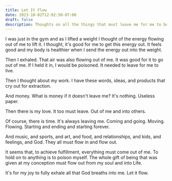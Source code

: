 ```yaml
---
title: Let It Flow
date: 2023-10-02T12:02:50-07:00
draft: false
description: Thoughts on all the things that must leave me for me to be happy and fulfilled.
---
```


I was just in the gym and as I lifted a weight I thought of the energy flowing out of me to lift it. I thought, it's good for me to get this energy out. It feels good and my body is healthier when I send the energy out into the weight. 

Then I exhaled. That air was also flowing out of me. It was good for it to go out of me. If I held it in, I would be poisoned. It needed to leave for me to live. 

Then I thought about my work. I have these words, ideas, and products that cry out for extraction.

And money. What is money if it doesn't leave me? It's nothing. Useless paper.

Then there is my love. It too must leave. Out of me and into others.

Of course, there is time. It's always leaving me. Coming and going. Moving. Flowing. Starting and ending and starting forever.

And music, and sports, and art, and food, and relationships, and kids, and feelings, and God. They all must flow in and flow out.

It seems that, to achieve fulfillment, everything must come out of me. To hold on to anything is to poison myself. The whole gift of being that was given at my conception must flow out from my soul and into Life.  

It's for my joy to fully exhale all that God breaths into me. Let it flow.